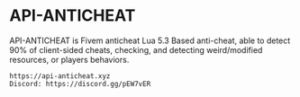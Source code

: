 # API-ANTICHEAT
API-ANTICHEAT is Fivem anticheat Lua 5.3 Based anti-cheat, able to detect 90% of client-sided cheats, checking, and detecting weird/modified resources, or players behaviors.
```
https://api-anticheat.xyz
Discord: https://discord.gg/pEW7vER
```
